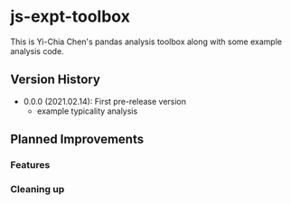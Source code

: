# js-expt-toolbox
This is Yi-Chia Chen's pandas analysis toolbox along with some example analysis code.

## Version History
- 0.0.0 (2021.02.14): First pre-release version
  - example typicality analysis

## Planned Improvements

### Features

### Cleaning up
